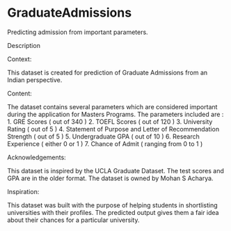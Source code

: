 # GraduateAdmissions

Predicting admission from important parameters.

Description

Context:

This dataset is created for prediction of Graduate Admissions from an Indian perspective.

Content:

The dataset contains several parameters which are considered important during the application for Masters Programs. The parameters included are : 1. GRE Scores ( out of 340 ) 2. TOEFL Scores ( out of 120 ) 3. University Rating ( out of 5 ) 4. Statement of Purpose and Letter of Recommendation Strength ( out of 5 ) 5. Undergraduate GPA ( out of 10 ) 6. Research Experience ( either 0 or 1 ) 7. Chance of Admit ( ranging from 0 to 1 )

Acknowledgements:

This dataset is inspired by the UCLA Graduate Dataset. The test scores and GPA are in the older format. The dataset is owned by Mohan S Acharya.

Inspiration:

This dataset was built with the purpose of helping students in shortlisting universities with their profiles. The predicted output gives them a fair idea about their chances for a particular university.
